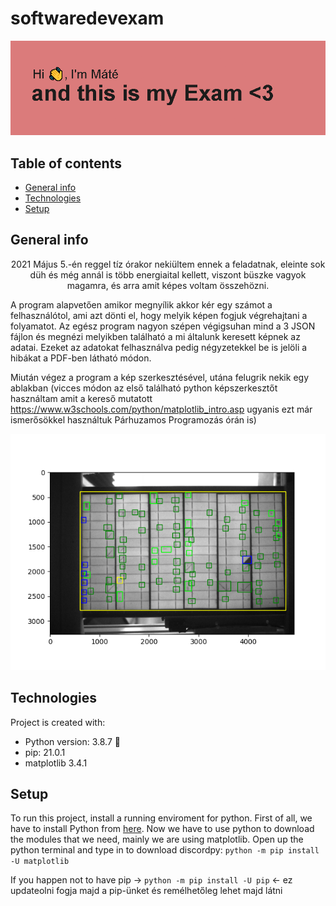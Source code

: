 # softwaredevexam
![header](header_exam.png)
## Table of contents
* [General info](#general-info)
* [Technologies](#technologies)
* [Setup](#setup)
## General info
<p align="center">
2021 Május 5.-én reggel tíz órakor nekiültem ennek a feladatnak, eleinte sok düh és még annál is több energiaital kellett, viszont büszke vagyok magamra, és arra amit képes voltam összehözni.

A program alapvetően amikor megnyílik akkor kér egy számot a felhasználótol, ami azt dönti el, hogy melyik képen fogjuk végrehajtani a folyamatot.
Az egész program nagyon szépen végigsuhan mind a 3 JSON fájlon és megnézi melyikben található  a mi általunk keresett képnek az adatai. Ezeket az adatokat felhasználva pedig négyzetekkel be is jelöli a hibákat a PDF-ben látható módon.

Miután végez a program a kép szerkesztésével, utána felugrik nekik egy ablakban (vicces módon az első található python képszerkesztőt használtam amit a kereső mutatott https://www.w3schools.com/python/matplotlib_intro.asp ugyanis ezt már ismerősökkel használtuk Párhuzamos Programozás órán is)

![IMAGE](Figure_1.png)

</p>

## Technologies
Project is created with:
* Python version: 3.8.7 :snake:
* pip: 21.0.1
* matplotlib 3.4.1


## Setup
To run this project, install a running enviroment for python.
First of all, we have to install Python from [here](https://www.python.org/ftp/python/3.9.2/python-3.9.2-amd64.exe).
Now we have to use python to download the modules that we need, mainly we are using matplotlib. 
Open up the python terminal and type in to download discordpy: `python -m pip install -U matplotlib`

If you happen not to have pip -> `python -m pip install -U pip` <- ez updateolni fogja majd a pip-ünket és remélhetőleg lehet majd látni
